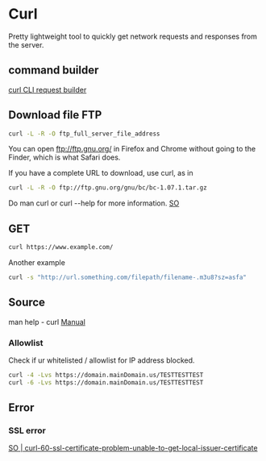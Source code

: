 # Curl

Pretty lightweight tool to quickly get network requests and responses from the server.

## command builder

[curl CLI request builder](https://curlbuilder.com/)

## Download file FTP

```sh
curl -L -R -O ftp_full_server_file_address
```


You can open ftp://ftp.gnu.org/ in Firefox and Chrome without going to the Finder, which is what Safari does.

If you have a complete URL to download, use curl, as in

```sh
curl -L -R -O ftp://ftp.gnu.org/gnu/bc/bc-1.07.1.tar.gz
```

Do man curl or curl --help for more information.
[SO ](https://apple.stackexchange.com/questions/320781/missing-ftp-command-line-tool-on-macos)


## GET

```bash
curl https://www.example.com/
```

Another example

```sh
curl -s "http://url.something.com/filepath/filename-.m3u8?sz=asfa"
```
## Source

man help - curl
[Manual](https://curl.se/docs/manual.html)


### Allowlist

Check if ur whitelisted / allowlist for IP address blocked.

```sh
curl -4 -Lvs https://domain.mainDomain.us/TESTTESTTEST
curl -6 -Lvs https://domain.mainDomain.us/TESTTESTTEST
```


## Error 

### SSL error

[SO | curl-60-ssl-certificate-problem-unable-to-get-local-issuer-certificate](https://stackoverflow.com/questions/24611640/curl-60-ssl-certificate-problem-unable-to-get-local-issuer-certificate)
